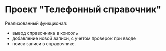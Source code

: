 # Проект "Телефонный справочник"

Реализованный функционал:
- вывод справочника в консоль
- добавление новой записи, с учетом проверок при вводе
- поиск записи в справочнике.
